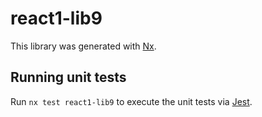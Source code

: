 # react1-lib9

This library was generated with [Nx](https://nx.dev).

## Running unit tests

Run `nx test react1-lib9` to execute the unit tests via [Jest](https://jestjs.io).
